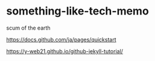 # something-like-tech-memo
scum of the earth

https://docs.github.com/ja/pages/quickstart

https://y-web21.github.io/github-jekyll-tutorial/
